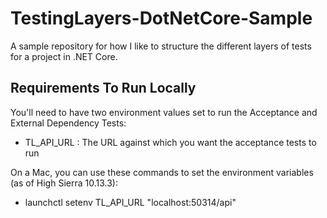 # TestingLayers-DotNetCore-Sample

A sample repository for how I like to structure the different layers of tests for a project in .NET Core.

## Requirements To Run Locally

You'll need to have two environment values set to run the Acceptance and External Dependency Tests:
- TL_API_URL : The URL against which you want the acceptance tests to run

On a Mac, you can use these commands to set the environment variables (as of High Sierra 10.13.3):
- launchctl setenv TL_API_URL "localhost:50314/api"
